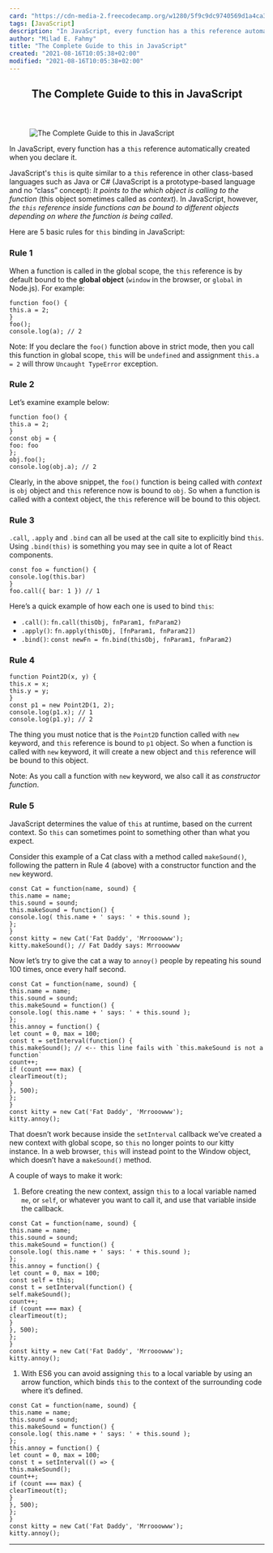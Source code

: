```yaml
---
card: "https://cdn-media-2.freecodecamp.org/w1280/5f9c9dc9740569d1a4ca39a1.jpg"
tags: [JavaScript]
description: "In JavaScript, every function has a this reference automatica"
author: "Milad E. Fahmy"
title: "The Complete Guide to this in JavaScript"
created: "2021-08-16T10:05:38+02:00"
modified: "2021-08-16T10:05:38+02:00"
---
```

<div class="site-wrapper">
<main id="site-main" class="site-main outer">
<div class="inner">
<article class="post-full post tag-javascript tag-web-development tag-programming-languages tag-programming ">
<header class="post-full-header">
<h1 class="post-full-title">The Complete Guide to this in JavaScript</h1>
</header>
<figure class="post-full-image">
<picture>
<source media="(max-width: 700px)" sizes="1px" srcset="data:image/gif;base64,R0lGODlhAQABAIAAAAAAAP///yH5BAEAAAAALAAAAAABAAEAAAIBRAA7 1w">
<source media="(min-width: 701px)" sizes="(max-width: 800px) 400px,
(max-width: 1170px) 700px,
1400px" srcset="https://cdn-media-2.freecodecamp.org/w1280/5f9c9dc9740569d1a4ca39a1.jpg 300w,
https://cdn-media-2.freecodecamp.org/w1280/5f9c9dc9740569d1a4ca39a1.jpg 600w,
https://cdn-media-2.freecodecamp.org/w1280/5f9c9dc9740569d1a4ca39a1.jpg 1000w,
https://cdn-media-2.freecodecamp.org/w1280/5f9c9dc9740569d1a4ca39a1.jpg 2000w">
<img onerror="this.style.display='none'" src="https://cdn-media-2.freecodecamp.org/w1280/5f9c9dc9740569d1a4ca39a1.jpg" alt="The Complete Guide to this in JavaScript">
</picture>
</figure>
<section class="post-full-content">
<div class="post-content medium-migrated-article">
<p>In JavaScript, every function has a <code>this</code> reference automatically created when you declare it. </p><p>JavaScript's <code>this</code> is quite similar to a <code>this</code> reference in other class-based languages such as Java or C# (JavaScript is a prototype-based language and no “class” concept): <em>It points to the which object is calling to the function</em> (this object sometimes called as <em>context</em>). In JavaScript, however, <em>the <code>this</code> reference inside functions can be bound to different objects depending on where the function is being called</em>. </p><p>Here are 5 basic rules for <code>this</code> binding in JavaScript:</p><h3 id="rule-1"><strong>Rule 1</strong></h3><p>When a function is called in the global scope, the <code>this</code> reference is by default bound to the <strong><strong>global object</strong></strong> (<code>window</code> in the browser, or <code>global</code> in Node.js). For example:</p><pre><code class="language-javascript">function foo() {
this.a = 2;
}
foo();
console.log(a); // 2</code></pre><p>Note: If you declare the <code>foo()</code> function above in strict mode, then you call this function in global scope, <code>this</code> will be <code>undefined</code> and assignment <code>this.a = 2</code> will throw <code>Uncaught TypeError</code> exception.</p><h3 id="rule-2"><strong>Rule 2</strong></h3><p>Let’s examine example below:</p><pre><code class="language-javascript">function foo() {
this.a = 2;
}
const obj = {
foo: foo
};
obj.foo();
console.log(obj.a); // 2</code></pre><p>Clearly, in the above snippet, the <code>foo()</code> function is being called with <em>context</em> is <code>obj</code> object and <code>this</code> reference now is bound to <code>obj</code>. So when a function is called with a context object, the <code>this</code> reference will be bound to this object.</p><h3 id="rule-3"><strong>Rule 3</strong></h3><p><code>.call</code>, <code>.apply</code> and <code>.bind</code> can all be used at the call site to explicitly bind <code>this</code>. Using <code>.bind(this)</code> is something you may see in quite a lot of React components.</p><pre><code class="language-javascript">const foo = function() {
console.log(this.bar)
}
foo.call({ bar: 1 }) // 1</code></pre><p>Here’s a quick example of how each one is used to bind <code>this</code>:</p><ul><li><code>.call()</code>: <code>fn.call(thisObj, fnParam1, fnParam2)</code></li><li><code>.apply()</code>: <code>fn.apply(thisObj, [fnParam1, fnParam2])</code></li><li><code>.bind()</code>: <code>const newFn = fn.bind(thisObj, fnParam1, fnParam2)</code></li></ul><h3 id="rule-4"><strong>Rule 4</strong></h3><pre><code class="language-javascript">function Point2D(x, y) {
this.x = x;
this.y = y;
}
const p1 = new Point2D(1, 2);
console.log(p1.x); // 1
console.log(p1.y); // 2</code></pre><p>The thing you must notice that is the <code>Point2D</code> function called with <code>new</code> keyword, and <code>this</code> reference is bound to <code>p1</code> object. So when a function is called with <code>new</code> keyword, it will create a new object and <code>this</code> reference will be bound to this object.</p><p>Note: As you call a function with <code>new</code> keyword, we also call it as <em>constructor function</em>.</p><h3 id="rule-5"><strong>Rule 5</strong></h3><p>JavaScript determines the value of <code>this</code> at runtime, based on the current context. So <code>this</code> can sometimes point to something other than what you expect.</p><p>Consider this example of a Cat class with a method called <code>makeSound()</code>, following the pattern in Rule 4 (above) with a constructor function and the <code>new</code> keyword.</p><pre><code class="language-javascript">const Cat = function(name, sound) {
this.name = name;
this.sound = sound;
this.makeSound = function() {
console.log( this.name + ' says: ' + this.sound );
};
}
const kitty = new Cat('Fat Daddy', 'Mrrooowww');
kitty.makeSound(); // Fat Daddy says: Mrrooowww</code></pre><p>Now let’s try to give the cat a way to <code>annoy()</code> people by repeating his sound 100 times, once every half second.</p><pre><code class="language-javascript">const Cat = function(name, sound) {
this.name = name;
this.sound = sound;
this.makeSound = function() {
console.log( this.name + ' says: ' + this.sound );
};
this.annoy = function() {
let count = 0, max = 100;
const t = setInterval(function() {
this.makeSound(); // &lt;-- this line fails with `this.makeSound is not a function`
count++;
if (count === max) {
clearTimeout(t);
}
}, 500);
};
}
const kitty = new Cat('Fat Daddy', 'Mrrooowww');
kitty.annoy();</code></pre><p>That doesn’t work because inside the <code>setInterval</code> callback we’ve created a new context with global scope, so <code>this</code> no longer points to our kitty instance. In a web browser, <code>this</code> will instead point to the Window object, which doesn’t have a <code>makeSound()</code> method.</p><p>A couple of ways to make it work:</p><ol><li>Before creating the new context, assign <code>this</code> to a local variable named <code>me</code>, or <code>self</code>, or whatever you want to call it, and use that variable inside the callback.</li></ol><pre><code class="language-javascript">const Cat = function(name, sound) {
this.name = name;
this.sound = sound;
this.makeSound = function() {
console.log( this.name + ' says: ' + this.sound );
};
this.annoy = function() {
let count = 0, max = 100;
const self = this;
const t = setInterval(function() {
self.makeSound();
count++;
if (count === max) {
clearTimeout(t);
}
}, 500);
};
}
const kitty = new Cat('Fat Daddy', 'Mrrooowww');
kitty.annoy();</code></pre><ol><li>With ES6 you can avoid assigning <code>this</code> to a local variable by using an arrow function, which binds <code>this</code> to the context of the surrounding code where it’s defined.</li></ol><pre><code class="language-javascript">const Cat = function(name, sound) {
this.name = name;
this.sound = sound;
this.makeSound = function() {
console.log( this.name + ' says: ' + this.sound );
};
this.annoy = function() {
let count = 0, max = 100;
const t = setInterval(() =&gt; {
this.makeSound();
count++;
if (count === max) {
clearTimeout(t);
}
}, 500);
};
}
const kitty = new Cat('Fat Daddy', 'Mrrooowww');
kitty.annoy();</code></pre>
</div>
<hr>
</section>
</article>
</div>
</main>
</div>
<!-- Google Tag Manager (noscript) -->
<!-- End Google Tag Manager (noscript) -->
